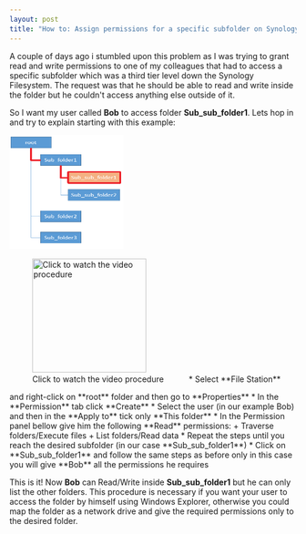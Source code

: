 ```yaml
---
layout: post
title: "How to: Assign permissions for a specific subfolder on Synology NAS"
---
```

<style>
.container {
      display:inline-block;
}
</style>


A couple of days ago i stumbled upon this problem as I was trying to grant read and write permissions to one of my colleagues that had to access a specific subfolder which was a third tier level down the Synology Filesystem.
The request was that he should be able to read and write inside the folder but he couldn't access anything else outside of it.

So I want my user called **Bob** to access folder **Sub_sub_folder1**. Lets hop in and try to explain starting with this example:
<div class="container">
  <div>
    <img src="/images/dir_tree_example.png" width="200" height="200" />
  </div>
  <div>
    <figure>
      <a href="http://www.youtube.com/watch?v=BysV2Pbz_ps">
	<img src="http://img.youtube.com/vi/BysV2Pbz_ps/0.jpg" title="Click to watch the video procedure" width="200" height="200"/>
      </a>
      <figcaption>Click to watch the video procedure</figcaption>
      </figure>
  </div>
</div>
* Select **File Station** and right-click on **root** folder and then go to **Properties**
* In the **Permission** tab click **Create**
* Select the user (in our example Bob) and then in the **Apply to** tick only **This folder**
* In the Permission panel bellow give him the following **Read** permissions:
	+ Traverse folders/Execute files
	+ List folders/Read data
* Repeat the steps until you reach the desired subfolder (in our case **Sub_sub_folder1**)
* Click on **Sub_sub_folder1** and follow the same steps as before only in this case you will give **Bob** all the permissions he requires

This is it! Now **Bob** can Read/Write inside **Sub_sub_folder1** but he can only list the other folders.
This procedure is necessary if you want your user to access the folder by himself using Windows Explorer, otherwise you could map the folder as a network drive and give the required permissions only to the desired folder.

